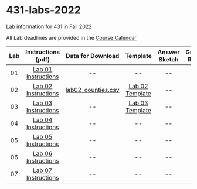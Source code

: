 # 431-labs-2022
Lab information for 431 in Fall 2022

All Lab deadlines are provided in the [Course Calendar](https://thomaselove.github.io/431-2022/calendar.html)

| Lab | Instructions (pdf) | Data for Download | Template | Answer Sketch | Grading Rubric
| :---: | :---: | :---: | :---: | :---: | :---: |
| 01 | [Lab 01 Instructions](https://github.com/THOMASELOVE/431-labs-2022/blob/main/lab01.pdf) | -- | -- | -- | -- |
| 02 | [Lab 02 Instructions](https://github.com/THOMASELOVE/431-labs-2022/blob/main/lab02.pdf) | [lab02_counties.csv](https://raw.githubusercontent.com/THOMASELOVE/431-data/main/lab02_counties.csv) | [Lab 02 Template](https://raw.githubusercontent.com/THOMASELOVE/431-data/main/YOURNAME-lab02.Rmd) | -- | -- |
| 03 | [Lab 03 Instructions](https://github.com/THOMASELOVE/431-labs-2022/blob/main/lab03.pdf) | -- | [Lab 03 Template](https://raw.githubusercontent.com/THOMASELOVE/431-data/main/YOURNAME-lab03.Rmd) | -- | -- |
| 04 | [Lab 04 Instructions](https://github.com/THOMASELOVE/431-labs-2022/blob/main/lab04.pdf) | -- | -- | -- | -- |
| 05 | [Lab 05 Instructions](https://github.com/THOMASELOVE/431-labs-2022/blob/main/lab05.pdf) | -- | -- | -- | -- |
| 06 | [Lab 06 Instructions](https://github.com/THOMASELOVE/431-labs-2022/blob/main/lab06.pdf) | -- | -- | -- | -- |
| 07 | [Lab 07 Instructions](https://github.com/THOMASELOVE/431-labs-2022/blob/main/lab07.pdf) | -- | -- | -- | -- |


